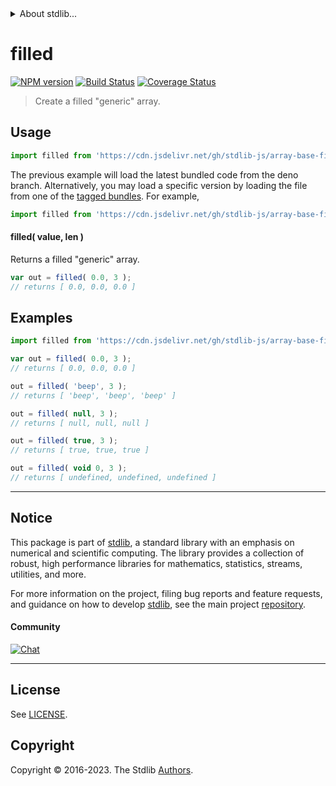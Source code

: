 <!--

@license Apache-2.0

Copyright (c) 2021 The Stdlib Authors.

Licensed under the Apache License, Version 2.0 (the "License");
you may not use this file except in compliance with the License.
You may obtain a copy of the License at

   http://www.apache.org/licenses/LICENSE-2.0

Unless required by applicable law or agreed to in writing, software
distributed under the License is distributed on an "AS IS" BASIS,
WITHOUT WARRANTIES OR CONDITIONS OF ANY KIND, either express or implied.
See the License for the specific language governing permissions and
limitations under the License.

-->


<details>
  <summary>
    About stdlib...
  </summary>
  <p>We believe in a future in which the web is a preferred environment for numerical computation. To help realize this future, we've built stdlib. stdlib is a standard library, with an emphasis on numerical and scientific computation, written in JavaScript (and C) for execution in browsers and in Node.js.</p>
  <p>The library is fully decomposable, being architected in such a way that you can swap out and mix and match APIs and functionality to cater to your exact preferences and use cases.</p>
  <p>When you use stdlib, you can be absolutely certain that you are using the most thorough, rigorous, well-written, studied, documented, tested, measured, and high-quality code out there.</p>
  <p>To join us in bringing numerical computing to the web, get started by checking us out on <a href="https://github.com/stdlib-js/stdlib">GitHub</a>, and please consider <a href="https://opencollective.com/stdlib">financially supporting stdlib</a>. We greatly appreciate your continued support!</p>
</details>

# filled

[![NPM version][npm-image]][npm-url] [![Build Status][test-image]][test-url] [![Coverage Status][coverage-image]][coverage-url] <!-- [![dependencies][dependencies-image]][dependencies-url] -->

> Create a filled "generic" array.

<!-- Section to include introductory text. Make sure to keep an empty line after the intro `section` element and another before the `/section` close. -->

<section class="intro">

</section>

<!-- /.intro -->

<!-- Package usage documentation. -->



<section class="usage">

## Usage

```javascript
import filled from 'https://cdn.jsdelivr.net/gh/stdlib-js/array-base-filled@deno/mod.js';
```
The previous example will load the latest bundled code from the deno branch. Alternatively, you may load a specific version by loading the file from one of the [tagged bundles](https://github.com/stdlib-js/array-base-filled/tags). For example,

```javascript
import filled from 'https://cdn.jsdelivr.net/gh/stdlib-js/array-base-filled@v0.1.0-deno/mod.js';
```

#### filled( value, len )

Returns a filled "generic" array.

```javascript
var out = filled( 0.0, 3 );
// returns [ 0.0, 0.0, 0.0 ]
```

</section>

<!-- /.usage -->

<!-- Package usage notes. Make sure to keep an empty line after the `section` element and another before the `/section` close. -->

<section class="notes">

</section>

<!-- /.notes -->

<!-- Package usage examples. -->

<section class="examples">

## Examples

<!-- eslint no-undef: "error" -->

```javascript
import filled from 'https://cdn.jsdelivr.net/gh/stdlib-js/array-base-filled@deno/mod.js';

var out = filled( 0.0, 3 );
// returns [ 0.0, 0.0, 0.0 ]

out = filled( 'beep', 3 );
// returns [ 'beep', 'beep', 'beep' ]

out = filled( null, 3 );
// returns [ null, null, null ]

out = filled( true, 3 );
// returns [ true, true, true ]

out = filled( void 0, 3 );
// returns [ undefined, undefined, undefined ]
```

</section>

<!-- /.examples -->

<!-- Section to include cited references. If references are included, add a horizontal rule *before* the section. Make sure to keep an empty line after the `section` element and another before the `/section` close. -->

<section class="references">

</section>

<!-- /.references -->

<!-- Section for related `stdlib` packages. Do not manually edit this section, as it is automatically populated. -->

<section class="related">

</section>

<!-- /.related -->

<!-- Section for all links. Make sure to keep an empty line after the `section` element and another before the `/section` close. -->


<section class="main-repo" >

* * *

## Notice

This package is part of [stdlib][stdlib], a standard library with an emphasis on numerical and scientific computing. The library provides a collection of robust, high performance libraries for mathematics, statistics, streams, utilities, and more.

For more information on the project, filing bug reports and feature requests, and guidance on how to develop [stdlib][stdlib], see the main project [repository][stdlib].

#### Community

[![Chat][chat-image]][chat-url]

---

## License

See [LICENSE][stdlib-license].


## Copyright

Copyright &copy; 2016-2023. The Stdlib [Authors][stdlib-authors].

</section>

<!-- /.stdlib -->

<!-- Section for all links. Make sure to keep an empty line after the `section` element and another before the `/section` close. -->

<section class="links">

[npm-image]: http://img.shields.io/npm/v/@stdlib/array-base-filled.svg
[npm-url]: https://npmjs.org/package/@stdlib/array-base-filled

[test-image]: https://github.com/stdlib-js/array-base-filled/actions/workflows/test.yml/badge.svg?branch=v0.1.0
[test-url]: https://github.com/stdlib-js/array-base-filled/actions/workflows/test.yml?query=branch:v0.1.0

[coverage-image]: https://img.shields.io/codecov/c/github/stdlib-js/array-base-filled/main.svg
[coverage-url]: https://codecov.io/github/stdlib-js/array-base-filled?branch=main

<!--

[dependencies-image]: https://img.shields.io/david/stdlib-js/array-base-filled.svg
[dependencies-url]: https://david-dm.org/stdlib-js/array-base-filled/main

-->

[chat-image]: https://img.shields.io/gitter/room/stdlib-js/stdlib.svg
[chat-url]: https://app.gitter.im/#/room/#stdlib-js_stdlib:gitter.im

[stdlib]: https://github.com/stdlib-js/stdlib

[stdlib-authors]: https://github.com/stdlib-js/stdlib/graphs/contributors

[umd]: https://github.com/umdjs/umd
[es-module]: https://developer.mozilla.org/en-US/docs/Web/JavaScript/Guide/Modules

[deno-url]: https://github.com/stdlib-js/array-base-filled/tree/deno
[umd-url]: https://github.com/stdlib-js/array-base-filled/tree/umd
[esm-url]: https://github.com/stdlib-js/array-base-filled/tree/esm
[branches-url]: https://github.com/stdlib-js/array-base-filled/blob/main/branches.md

[stdlib-license]: https://raw.githubusercontent.com/stdlib-js/array-base-filled/main/LICENSE

</section>

<!-- /.links -->
